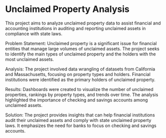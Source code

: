 # Unclaimed Property Analysis

This project aims to analyze unclaimed property data to assist financial and accounting institutions in auditing and reporting unclaimed assets in compliance with state laws.

Problem Statement:
Unclaimed property is a significant issue for financial entities that manage large volumes of unclaimed assets. The project seeks to identify the main types of unclaimed property and the holders with the most unclaimed assets.

Analysis:
The project involved data wrangling of datasets from California and Massachusetts, focusing on property types and holders. Financial institutions were identified as the primary holders of unclaimed property.

Results:
Dashboards were created to visualize the number of unclaimed properties, rankings by property types, and trends over time. The analysis highlighted the importance of checking and savings accounts among unclaimed assets.

Solution:
The project provides insights that can help financial institutions audit their unclaimed assets and comply with state unclaimed property laws. It emphasizes the need for banks to focus on checking and savings accounts.
